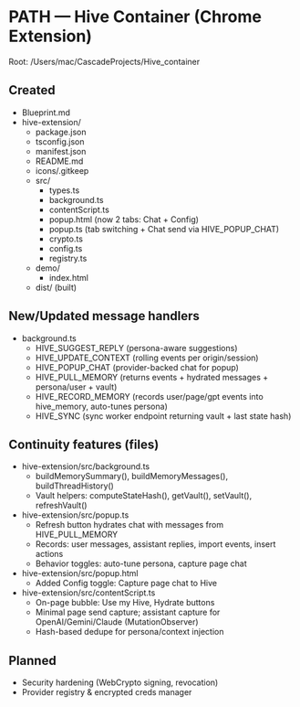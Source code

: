 # PATH — Hive Container (Chrome Extension)

Root: /Users/mac/CascadeProjects/Hive_container

## Created
- Blueprint.md
- hive-extension/
  - package.json
  - tsconfig.json
  - manifest.json
  - README.md
  - icons/.gitkeep
  - src/
    - types.ts
    - background.ts
    - contentScript.ts
    - popup.html (now 2 tabs: Chat + Config)
    - popup.ts (tab switching + Chat send via HIVE_POPUP_CHAT)
    - crypto.ts
    - config.ts
    - registry.ts
  - demo/
    - index.html
  - dist/ (built)

## New/Updated message handlers
- background.ts
  - HIVE_SUGGEST_REPLY (persona-aware suggestions)
  - HIVE_UPDATE_CONTEXT (rolling events per origin/session)
  - HIVE_POPUP_CHAT (provider-backed chat for popup)
  - HIVE_PULL_MEMORY (returns events + hydrated messages + persona/user + vault)
  - HIVE_RECORD_MEMORY (records user/page/gpt events into hive_memory, auto-tunes persona)
  - HIVE_SYNC (sync worker endpoint returning vault + last state hash)

## Continuity features (files)
- hive-extension/src/background.ts
  - buildMemorySummary(), buildMemoryMessages(), buildThreadHistory()
  - Vault helpers: computeStateHash(), getVault(), setVault(), refreshVault()
- hive-extension/src/popup.ts
  - Refresh button hydrates chat with messages from HIVE_PULL_MEMORY
  - Records: user messages, assistant replies, import events, insert actions
  - Behavior toggles: auto-tune persona, capture page chat
- hive-extension/src/popup.html
  - Added Config toggle: Capture page chat to Hive
- hive-extension/src/contentScript.ts
  - On-page bubble: Use my Hive, Hydrate buttons
  - Minimal page send capture; assistant capture for OpenAI/Gemini/Claude (MutationObserver)
  - Hash-based dedupe for persona/context injection

## Planned
- Security hardening (WebCrypto signing, revocation)
- Provider registry & encrypted creds manager
